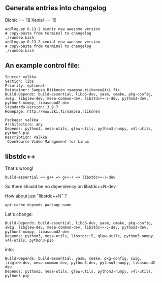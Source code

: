 
## Generate entries into changelog

Bionic == 18
Xenial == 16

```
addlog.py 0.13.2 bionic new awesome version
# copy-paste from terminal to changelog
./rundeb.bash
addlog.py 0.13.2 xenial new awesome version
# copy-paste from terminal to changelog
./rundeb.bash
```

## An example control file:

```
Source: valkka
Section: libs
Priority: optional
Maintainer: Sampsa Riikonen <sampsa.riikonen@iki.fi>
Build-Depends: build-essential, libc6-dev, yasm, cmake, pkg-config, swig, libglew-dev, mesa-common-dev, libstdc++-5-dev, python3-dev, python3-numpy, libasound2-dev
Standards-Version: 3.9.7
Homepage: http://www.iki.fi/sampsa.riikonen

Package: valkka
Architecture: any
Depends: python3, mesa-utils, glew-utils, python3-numpy, v4l-utils, python3-pip
Description: Valkka
 OpenSource Video Management for Linux
```

## libstdc++

That's wrong!

```
build-essential => g++ => g++-7 => libstdc++-7-dev
```

So there should be no dependency on libstdc++N-dev

How about just "libstdc++N" ?

```
apt-cache depends package-name
```

Let's change:

```
Build-Depends: build-essential, libc6-dev, yasm, cmake, pkg-config, swig, libglew-dev, mesa-common-dev, libstdc++-5-dev, python3-dev, python3-numpy, libasound2-dev
Depends: python3, mesa-utils, libstdc++5, glew-utils, python3-numpy, v4l-utils, python3-pip
```

into:

```
Build-Depends: build-essential, yasm, cmake, pkg-config, swig, libglew-dev, mesa-common-dev, python3-dev, python3-numpy, libasound2-dev
Depends: python3, mesa-utils, glew-utils, python3-numpy, v4l-utils, python3-pip
```

